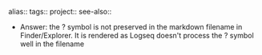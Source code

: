 alias::
tags::
project::
see-also::

- Answer: the ? symbol is not preserved in the markdown filename in Finder/Explorer. It is rendered as 
  Logseq doesn't process the ? symbol well in the filename
